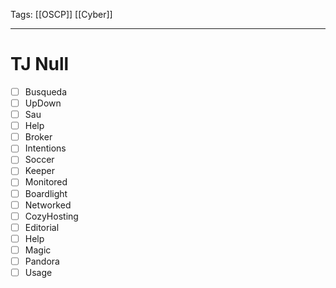 Tags: [[OSCP]] [[Cyber]]

---
# TJ Null
- [ ] Busqueda
- [ ] UpDown
- [ ] Sau
- [ ] Help
- [ ] Broker
- [ ] Intentions
- [ ] Soccer
- [ ] Keeper
- [ ] Monitored
- [ ] Boardlight
- [ ] Networked
- [ ] CozyHosting
- [ ] Editorial
- [ ] Help
- [ ] Magic
- [ ] Pandora
- [ ] Usage